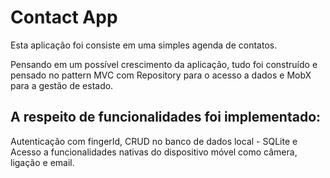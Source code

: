 # Contact App

Esta aplicação foi consiste em uma simples agenda de contatos.

Pensando em um possível crescimento da aplicação, tudo foi construído e pensado no pattern MVC com Repository para o acesso a dados e MobX para a gestão de estado.

## A respeito de funcionalidades foi implementado:

Autenticação com fingerId, CRUD no banco de dados local - SQLite e Acesso a funcionalidades nativas do dispositivo móvel como câmera, ligação e email.

